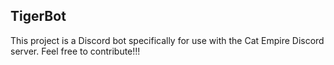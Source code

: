 ## TigerBot
This project is a Discord bot specifically for use with the Cat Empire Discord server.
Feel free to contribute!!!
